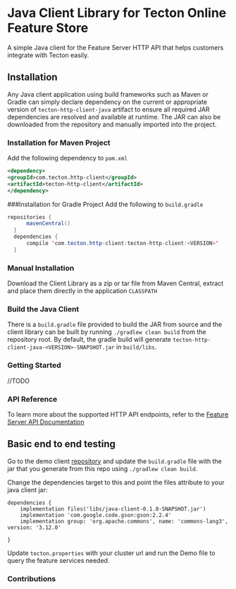 # Java Client Library for Tecton Online Feature Store

A simple Java client for the Feature Server HTTP API that helps customers integrate with Tecton easily.

## Installation

Any Java client application using build frameworks such as Maven or Gradle can simply declare dependency on the current or appropriate version of `tecton-http-client-java` artifact to ensure all required JAR dependencies are resolved and available at runtime. The JAR can also be downloaded from the repository and manually imported into the project.

### Installation for Maven Project

Add the following dependency to `pom.xml`

```xml
<dependency>
<groupId>com.tecton.http-client</groupId>
<artifactId>tecton-http-client</artifactId>
</dependency>
```

###Installation for Gradle Project
Add the following to `build.gradle`

```java
repositories {
      mavenCentral()
  }
  dependencies {
      compile 'com.tecton.http-client:tecton-http-client:<VERSION>'
  }
```

### Manual Installation

Download the Client Library as a zip or tar file from Maven Central, extract and place them directly in the application `CLASSPATH`

### Build the Java Client

There is a `build.gradle` file provided to build the JAR from source and the client library can be built by running `./gradlew clean build` from the repository root. By default, the gradle build will generate `tecton-http-client-java-<VERSION>-SNAPSHOT.jar` in `build/libs`.

### Getting Started
//TODO

### API Reference
To learn more about the supported HTTP API endpoints, refer to the [Feature Server API Documentation](https://docs.tecton.ai/rest-swagger/docs.html)

## Basic end to end testing

Go to the demo client [repository](https://github.com/tecton-ai/TectonClientDemo) and update the `build.gradle` file with the jar that you generate from this repo using `./gradlew clean build`.

Change the dependencies target to this and point the files attribute to your java client jar:

```
dependencies {
    implementation files('libs/java-client-0.1.0-SNAPSHOT.jar')
    implementation 'com.google.code.gson:gson:2.2.4'
    implementation group: 'org.apache.commons', name: 'commons-lang3', version: '3.12.0'

}
```

Update `tecton.properties` with your cluster url and run the Demo file to query the feature services needed.


### Contributions
